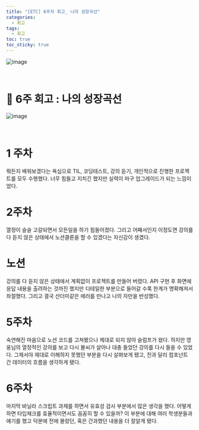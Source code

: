 ```yaml
---
title: "[ETC] 6주차 회고_ 나의 성장곡선"
categories:
  - 회고
tags:
  - 회고
toc: true
toc_sticky: true
---
```


![image](https://user-images.githubusercontent.com/79133602/161557696-fe3b688d-f6d2-4073-a18f-8d57377acaa7.png)

<br/>

# 🤦 6주 회고 : 나의 성장곡선

![image](https://user-images.githubusercontent.com/79133602/166714316-de0abce8-6d68-4311-95f6-76aaf392b2df.png)

<br/>

# 1 주차

뭐든지 배워보겠다는 욕심으로 TIL, 코딩테스트, 강의 듣기, 개인적으로 진행한 프로젝트를 모두 수행했다. 너무 힘들고 지치긴 했지만 실력이 마구 업그레이드가 되는 느낌이었다.

# 2주차

열정이 슬슬 고갈되면서 모든일을 하기 힘들어졌다. 그리고 어째서인지 이정도면 강의를 다 듣지 않은 상태에서 노션클론을 할 수 있겠다는 자신감이 생겼다.

# 노션

강의를 다 듣지 않은 상태에서 계획없이 프로젝트를 만들어 버렸다. API 구현 후 화면에 응답 내용을 출려하는 것까진 했지만 디테일한 부분으로 들어갈 수록 한계가 명확해져서 좌절했다. 그리고 결국 산더미같은 에러를 만나고 나의 자만을 반성했다.

# 5주차

숙연해진 마음으로 노션 코드를 고쳐봤으나 제대로 되지 않아 슬럼프가 왔다. 하지만 영웅님의 열정적인 강의를 보고 다시 불씨가 살아나 대충 들었던 강의를 다시 들을 수 있었다. 그제서야 제대로 이해하지 못했던 부분을 다시 살펴보게 됐고, 전과 달리 컴포넌트 간 데이터의 흐름을 생각하게 됐다.

# 6주차

마지막 바닐라 스크립트 과제를 하면서 유효성 검사 부분에서 많은 생각을 했다. 어떻게 하면 타입체크를 효율적이면서도 꼼꼼히 할 수 있을까? 이 부분에 대해 여러 학생분들과 얘기를 했고 덕분에 전에 몰랐던, 혹은 간과했던 내용을 더 잘알게 됐다.
